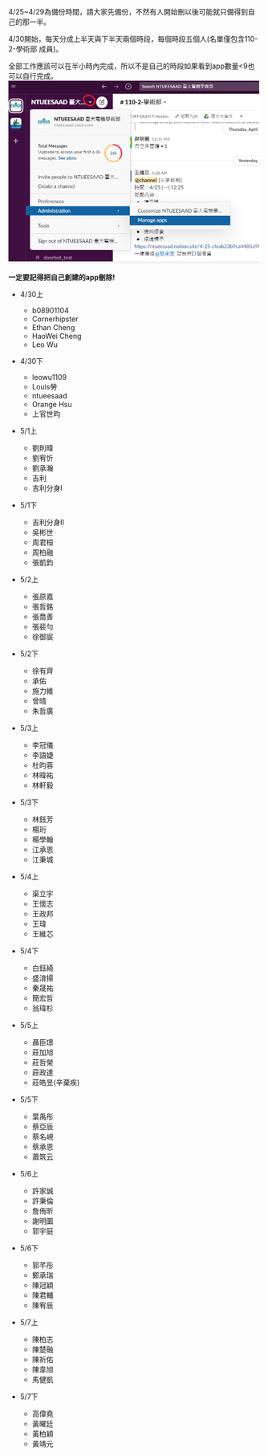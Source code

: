 4/25~4/29為備份時間，請大家先備份，不然有人開始刪以後可能就只備得到自己的那一半。

4/30開始，每天分成上半天與下半天兩個時段，每個時段五個人(名單僅包含110-2-學術部 成員)。

全部工作應該可以在半小時內完成，所以不是自己的時段如果看到app數量<9也可以自行完成。
 <img src="images/app.png" width="500">

**一定要記得把自己創建的app刪除!**

+ 4/30上
  + b08901104
  + Cornerhipster
  + Ethan Cheng
  + HaoWei Cheng
  + Leo Wu
+ 4/30下
  + leowu1109
  + Louis勞
  + ntueesaad
  + Orange Hsu
  + 上官世昀
+ 5/1上
  + 劉則暐
  + 劉宥忻
  + 劉承瀚
  + 吉利
  + 吉利分身I
+ 5/1下
  + 吉利分身II
  + 吳彬世
  + 周君桓
  + 周柏融
  + 張凱鈞
+ 5/2上
  + 張原嘉
  + 張哲銘
  + 張喬善
  + 張裴勻
  + 徐御宸
+ 5/2下
  + 徐有齊
  + 承佑
  + 施力維
  + 曾晴
  + 朱哲廣
+ 5/3上
  + 李冠儀
  + 李語婕
  + 杜昀蓉
  + 林暐祐
  + 林軒毅
+ 5/3下
  + 林鈺芳
  + 楊珩
  + 楊學翰
  + 江承恩
  + 江秉城
+ 5/4上
  + 渠立宇
  + 王懷志
  + 王政邦
  + 王瑋
  + 王維芯
+ 5/4下
  + 白鈺綺
  + 盛淯揚
  + 秦晟祐
  + 簡宏哲
  + 翁瑋杉
+ 5/5上
  + 聶臣璟
  + 莊加旭
  + 莊哲榮
  + 莊政達
  + 莊皓昱(辛棄疾)
+ 5/5下
  + 葉禹彤
  + 蔡亞辰
  + 蔡名峴
  + 蔡承恩
  + 蕭筑云
+ 5/6上
  + 許家誠
  + 許秉倫
  + 詹侑昕
  + 謝明圜
  + 郭宇庭
+ 5/6下
  + 郭芊彤
  + 鄭承瑞
  + 陳冠穎
  + 陳君輔
  + 陳宥辰
+ 5/7上
  + 陳柏志
  + 陳楚融
  + 陳祈佑
  + 陳韋旭
  + 馬健凱

+ 5/7下
  + 高偉堯
  + 黃曜廷
  + 黃柏穎
  + 黃靖元
